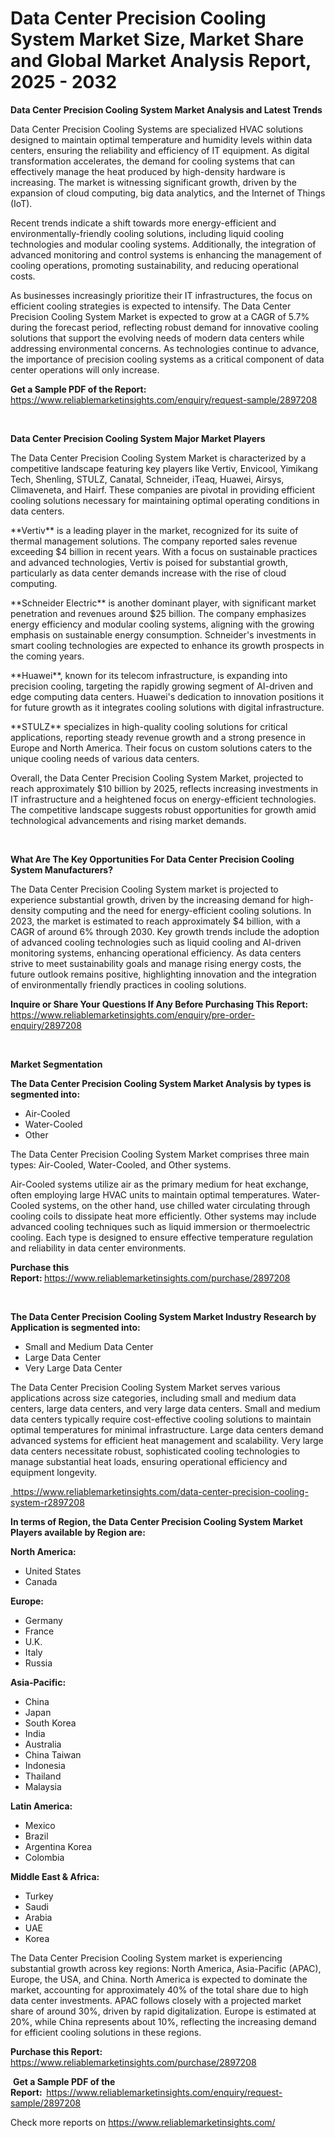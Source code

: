 <p><h1>Data Center Precision Cooling System Market Size, Market Share and Global Market Analysis Report, 2025 - 2032</h1></p><p><strong>Data Center Precision Cooling System Market Analysis and Latest Trends</strong></p>
<p><p>Data Center Precision Cooling Systems are specialized HVAC solutions designed to maintain optimal temperature and humidity levels within data centers, ensuring the reliability and efficiency of IT equipment. As digital transformation accelerates, the demand for cooling systems that can effectively manage the heat produced by high-density hardware is increasing. The market is witnessing significant growth, driven by the expansion of cloud computing, big data analytics, and the Internet of Things (IoT).</p><p>Recent trends indicate a shift towards more energy-efficient and environmentally-friendly cooling solutions, including liquid cooling technologies and modular cooling systems. Additionally, the integration of advanced monitoring and control systems is enhancing the management of cooling operations, promoting sustainability, and reducing operational costs.</p><p>As businesses increasingly prioritize their IT infrastructures, the focus on efficient cooling strategies is expected to intensify. The Data Center Precision Cooling System Market is expected to grow at a CAGR of 5.7% during the forecast period, reflecting robust demand for innovative cooling solutions that support the evolving needs of modern data centers while addressing environmental concerns. As technologies continue to advance, the importance of precision cooling systems as a critical component of data center operations will only increase.</p></p>
<p><strong>Get a Sample PDF of the Report:&nbsp;</strong> <a href="https://www.reliablemarketinsights.com/enquiry/request-sample/2897208?utm_campaign=2109&utm_medium=2&utm_source=Github&utm_content=ia&utm_term=15032025&utm_id=data-center-precision-cooling-system">https://www.reliablemarketinsights.com/enquiry/request-sample/2897208</a></p>
<p>&nbsp;</p>
<p><strong>Data Center Precision Cooling System Major Market Players</strong></p>
<p><p>The Data Center Precision Cooling System Market is characterized by a competitive landscape featuring key players like Vertiv, Envicool, Yimikang Tech, Shenling, STULZ, Canatal, Schneider, iTeaq, Huawei, Airsys, Climaveneta, and Hairf. These companies are pivotal in providing efficient cooling solutions necessary for maintaining optimal operating conditions in data centers.</p><p>**Vertiv** is a leading player in the market, recognized for its suite of thermal management solutions. The company reported sales revenue exceeding $4 billion in recent years. With a focus on sustainable practices and advanced technologies, Vertiv is poised for substantial growth, particularly as data center demands increase with the rise of cloud computing.</p><p>**Schneider Electric** is another dominant player, with significant market penetration and revenues around $25 billion. The company emphasizes energy efficiency and modular cooling systems, aligning with the growing emphasis on sustainable energy consumption. Schneider's investments in smart cooling technologies are expected to enhance its growth prospects in the coming years.</p><p>**Huawei**, known for its telecom infrastructure, is expanding into precision cooling, targeting the rapidly growing segment of AI-driven and edge computing data centers. Huawei's dedication to innovation positions it for future growth as it integrates cooling solutions with digital infrastructure.</p><p>**STULZ** specializes in high-quality cooling solutions for critical applications, reporting steady revenue growth and a strong presence in Europe and North America. Their focus on custom solutions caters to the unique cooling needs of various data centers.</p><p>Overall, the Data Center Precision Cooling System Market, projected to reach approximately $10 billion by 2025, reflects increasing investments in IT infrastructure and a heightened focus on energy-efficient technologies. The competitive landscape suggests robust opportunities for growth amid technological advancements and rising market demands.</p></p>
<p>&nbsp;</p>
<p><strong>What Are The Key Opportunities For Data Center Precision Cooling System Manufacturers?</strong></p>
<p><p>The Data Center Precision Cooling System market is projected to experience substantial growth, driven by the increasing demand for high-density computing and the need for energy-efficient cooling solutions. In 2023, the market is estimated to reach approximately $4 billion, with a CAGR of around 6% through 2030. Key growth trends include the adoption of advanced cooling technologies such as liquid cooling and AI-driven monitoring systems, enhancing operational efficiency. As data centers strive to meet sustainability goals and manage rising energy costs, the future outlook remains positive, highlighting innovation and the integration of environmentally friendly practices in cooling solutions.</p></p>
<p><strong>Inquire or Share Your Questions If Any Before Purchasing This Report:</strong> <a href="https://www.reliablemarketinsights.com/enquiry/pre-order-enquiry/2897208?utm_campaign=2109&utm_medium=2&utm_source=Github&utm_content=ia&utm_term=15032025&utm_id=data-center-precision-cooling-system">https://www.reliablemarketinsights.com/enquiry/pre-order-enquiry/2897208</a></p>
<p>&nbsp;</p>
<p><strong>Market Segmentation</strong></p>
<p><strong>The Data Center Precision Cooling System Market Analysis by types is segmented into:</strong></p>
<p><ul><li>Air-Cooled</li><li>Water-Cooled</li><li>Other</li></ul></p>
<p><p>The Data Center Precision Cooling System Market comprises three main types: Air-Cooled, Water-Cooled, and Other systems. </p><p>Air-Cooled systems utilize air as the primary medium for heat exchange, often employing large HVAC units to maintain optimal temperatures. Water-Cooled systems, on the other hand, use chilled water circulating through cooling coils to dissipate heat more efficiently. Other systems may include advanced cooling techniques such as liquid immersion or thermoelectric cooling. Each type is designed to ensure effective temperature regulation and reliability in data center environments.</p></p>
<p><strong>Purchase this Report:&nbsp;</strong><a href="https://www.reliablemarketinsights.com/purchase/2897208?utm_campaign=2109&utm_medium=2&utm_source=Github&utm_content=ia&utm_term=15032025&utm_id=data-center-precision-cooling-system">https://www.reliablemarketinsights.com/purchase/2897208</a></p>
<p>&nbsp;</p>
<p><strong>The Data Center Precision Cooling System Market Industry Research by Application is segmented into:</strong></p>
<p><ul><li>Small and Medium Data Center</li><li>Large Data Center</li><li>Very Large Data Center</li></ul></p>
<p><p>The Data Center Precision Cooling System Market serves various applications across size categories, including small and medium data centers, large data centers, and very large data centers. Small and medium data centers typically require cost-effective cooling solutions to maintain optimal temperatures for minimal infrastructure. Large data centers demand advanced systems for efficient heat management and scalability. Very large data centers necessitate robust, sophisticated cooling technologies to manage substantial heat loads, ensuring operational efficiency and equipment longevity.</p></p>
<p><a href="https://www.reliablemarketinsights.com/data-center-precision-cooling-system-r2897208?utm_campaign=2109&utm_medium=2&utm_source=Github&utm_content=ia&utm_term=15032025&utm_id=data-center-precision-cooling-system">&nbsp;https://www.reliablemarketinsights.com/data-center-precision-cooling-system-r2897208</a></p>
<p><strong>In terms of Region, the Data Center Precision Cooling System Market Players available by Region are:</strong></p>
<p>
    <p> <strong> North America: </strong>
        <ul>
            <li>United States</li>
            <li>Canada</li>
        </ul>
        </p> 
    <p> <strong> Europe: </strong>
        <ul>
            <li>Germany</li>
            <li>France</li>
            <li>U.K.</li>
            <li>Italy</li>
            <li>Russia</li>
        </ul>
        </p> 
    <p> <strong> Asia-Pacific: </strong>
        <ul>
            <li>China</li>
            <li>Japan</li>
            <li>South Korea</li>
            <li>India</li>
            <li>Australia</li>
            <li>China Taiwan</li>
            <li>Indonesia</li>
            <li>Thailand</li>
            <li>Malaysia</li>
        </ul>
        </p> 
    <p> <strong> Latin America: </strong>
        <ul>
            <li>Mexico</li>
            <li>Brazil</li>
            <li>Argentina Korea</li>
            <li>Colombia</li>
        </ul>
        </p> 
    <p> <strong> Middle East & Africa: </strong>
        <ul>
            <li>Turkey</li>
            <li>Saudi</li>
            <li>Arabia</li>
            <li>UAE</li>
            <li>Korea</li>
        </ul>
    </p>
    </p>
<p><p>The Data Center Precision Cooling System market is experiencing substantial growth across key regions: North America, Asia-Pacific (APAC), Europe, the USA, and China. North America is expected to dominate the market, accounting for approximately 40% of the total share due to high data center investments. APAC follows closely with a projected market share of around 30%, driven by rapid digitalization. Europe is estimated at 20%, while China represents about 10%, reflecting the increasing demand for efficient cooling solutions in these regions.</p></p>
<p><strong>Purchase this Report: </strong><a href="https://www.reliablemarketinsights.com/purchase/2897208?utm_campaign=2109&utm_medium=2&utm_source=Github&utm_content=ia&utm_term=15032025&utm_id=data-center-precision-cooling-system">https://www.reliablemarketinsights.com/purchase/2897208</a></p>
<p>&nbsp;<strong>Get a Sample PDF of the Report:&nbsp;&nbsp;</strong><a href="https://www.reliablemarketinsights.com/enquiry/request-sample/2897208?utm_campaign=2109&utm_medium=2&utm_source=Github&utm_content=ia&utm_term=15032025&utm_id=data-center-precision-cooling-system">https://www.reliablemarketinsights.com/enquiry/request-sample/2897208</a></p>
<p><strong></strong></p>
<p>Check more reports on <a href="https://www.reliablemarketinsights.com/?utm_campaign=2109&utm_medium=2&utm_source=Github&utm_content=ia&utm_term=15032025&utm_id=data-center-precision-cooling-system">https://www.reliablemarketinsights.com/</a></p>